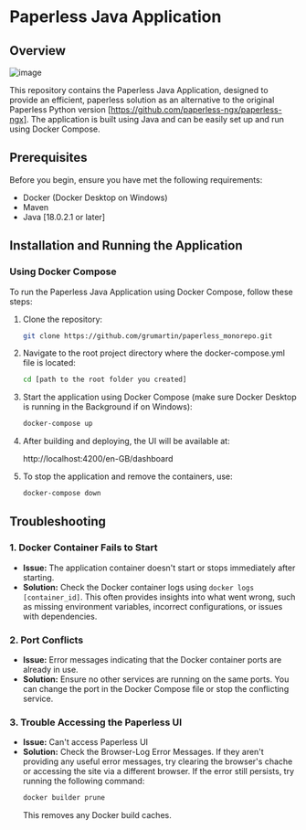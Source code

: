 # Paperless Java Application

## Overview
![image](https://github.com/grumartin/paperless_monorepo/assets/101011406/0cc305a6-a98e-4c16-9e3a-92fe27fe9161)

This repository contains the Paperless Java Application, designed to provide an efficient, paperless solution as an alternative to the original Paperless Python version [https://github.com/paperless-ngx/paperless-ngx]. The application is built using Java and can be easily set up and run using Docker Compose.

## Prerequisites

Before you begin, ensure you have met the following requirements:
- Docker (Docker Desktop on Windows)
- Maven
- Java [18.0.2.1 or later]

## Installation and Running the Application

### Using Docker Compose

To run the Paperless Java Application using Docker Compose, follow these steps:

1. Clone the repository:
   ```bash
   git clone https://github.com/grumartin/paperless_monorepo.git
2. Navigate to the root project directory where the docker-compose.yml file is located:
   ```bash
   cd [path to the root folder you created]
3. Start the application using Docker Compose (make sure Docker Desktop is running in the Background if on Windows):
   ```bash
   docker-compose up
4. After building and deploying, the UI will be available at:
   
   http://localhost:4200/en-GB/dashboard
6. To stop the application and remove the containers, use:
   ```bash
   docker-compose down

## Troubleshooting

### 1. Docker Container Fails to Start
- **Issue:** The application container doesn't start or stops immediately after starting.
- **Solution:** Check the Docker container logs using `docker logs [container_id]`. This often provides insights into what went wrong, such as missing environment variables, incorrect configurations, or issues with dependencies.

### 2. Port Conflicts
- **Issue:** Error messages indicating that the Docker container ports are already in use.
- **Solution:** Ensure no other services are running on the same ports. You can change the port in the Docker Compose file or stop the conflicting service.

### 3. Trouble Accessing the Paperless UI
- **Issue:** Can't access Paperless UI
- **Solution:** Check the Browser-Log Error Messages. If they aren't providing any useful error messages, try clearing the browser's chache or accessing the site via a different browser. If the error still persists, try running the following command:  
  ```bash
  docker builder prune
  ```
  This removes any Docker build caches.

